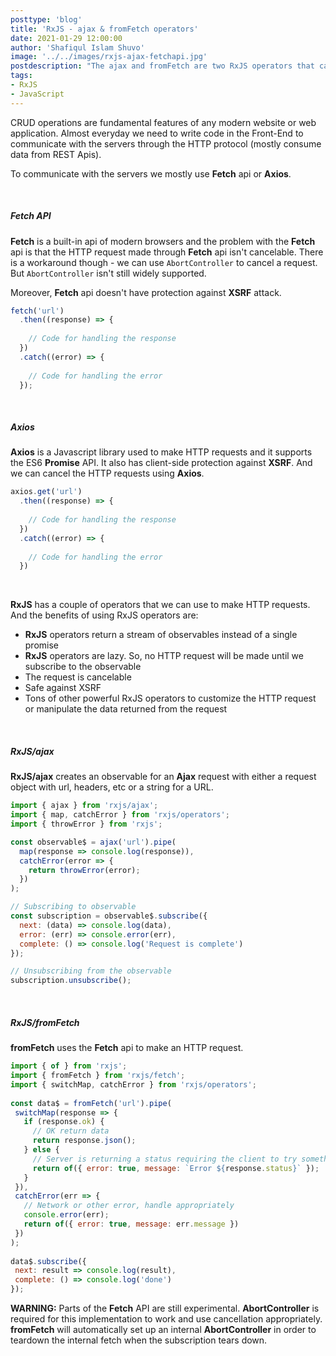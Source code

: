 ```yaml
---
posttype: 'blog'
title: 'RxJS - ajax & fromFetch operators'
date: 2021-01-29 12:00:00
author: 'Shafiqul Islam Shuvo'
image: '../../images/rxjs-ajax-fetchapi.jpg'
postdescription: "The ajax and fromFetch are two RxJS operators that can be used to get data from or send data to the servers."
tags:
- RxJS
- JavaScript
---
```


CRUD operations are fundamental features of any modern website or web application. Almost everyday we need to write code in the Front-End to communicate with the servers through the HTTP protocol (mostly consume data from REST Apis).

To communicate with the servers we mostly use <strong>Fetch</strong> api or <strong>Axios</strong>.

<br>
<h5 class="post-subheading">Fetch API</h5>

<strong>Fetch</strong> is a built-in api of modern browsers and the problem with the <strong>Fetch</strong> api is that the HTTP request made through <strong>Fetch</strong> api isn't cancelable. There is a workaround though - we can use <code>AbortController</code> to cancel a request. But <code>AbortController</code> isn't still widely supported.

Moreover, <strong>Fetch</strong> api doesn't have protection against <strong>XSRF</strong> attack.

```javascript
fetch('url') 
  .then((response) => { 
  
    // Code for handling the response 
  }) 
  .catch((error) => { 
  
    // Code for handling the error 
  });
```

<br>
<h5 class="post-subheading">Axios</h5>

<strong>Axios</strong> is a Javascript library used to make HTTP requests and it supports the ES6 <strong>Promise</strong> API. It also has client-side protection against <strong>XSRF</strong>. And we can cancel the HTTP requests using <strong>Axios</strong>.

```javascript
axios.get('url') 
  .then((response) => { 
  
    // Code for handling the response 
  }) 
  .catch((error) => { 
  
    // Code for handling the error 
  }) 
```

<br>

<strong>RxJS</strong> has a couple of operators that we can use to make HTTP requests. And the benefits of using RxJS operators are:

<ul class="check-list">
  <li><strong>RxJS</strong> operators return a stream of observables instead of a single promise</li>
  <li><strong>RxJS</strong> operators are lazy. So, no HTTP request will be made until we subscribe to the observable</li>
  <li>The request is cancelable</li>
  <li>Safe against XSRF</li>
  <li>Tons of other powerful RxJS operators to customize the HTTP request or manipulate the data returned from the request</li>
</ul>

<br>

<h5 class="post-subheading">RxJS/ajax</h5>

<strong>RxJS/ajax</strong> creates an observable for an <strong>Ajax</strong> request with either a request object with url, headers, etc or a string for a URL.

```javascript
import { ajax } from 'rxjs/ajax';
import { map, catchError } from 'rxjs/operators';
import { throwError } from 'rxjs';

const observable$ = ajax('url').pipe(
  map(response => console.log(response)),
  catchError(error => {
    return throwError(error);
  })
);

// Subscribing to observable
const subscription = observable$.subscribe({
  next: (data) => console.log(data),
  error: (err) => console.error(err),
  complete: () => console.log('Request is complete')
});

// Unsubscribing from the observable
subscription.unsubscribe();
```

<br>

<h5 class="post-subheading">RxJS/fromFetch</h5>
<strong>fromFetch</strong> uses the <strong>Fetch</strong> api to make an HTTP request.

```javascript
import { of } from 'rxjs';
import { fromFetch } from 'rxjs/fetch';
import { switchMap, catchError } from 'rxjs/operators';
 
const data$ = fromFetch('url').pipe(
 switchMap(response => {
   if (response.ok) {
     // OK return data
     return response.json();
   } else {
     // Server is returning a status requiring the client to try something else.
     return of({ error: true, message: `Error ${response.status}` });
   }
 }),
 catchError(err => {
   // Network or other error, handle appropriately
   console.error(err);
   return of({ error: true, message: err.message })
 })
);
 
data$.subscribe({
 next: result => console.log(result),
 complete: () => console.log('done')
});
```

<div class="alert alert-warning">
<strong>WARNING:</strong> Parts of the <strong>Fetch</strong> API are still experimental. <strong>AbortController</strong> is required for this implementation to work and use cancellation appropriately.
</div>

<div class="alert alert-info">
<strong>fromFetch</strong> will automatically set up an internal <strong>AbortController</strong> in order to teardown the internal fetch when the subscription tears down.
</div>